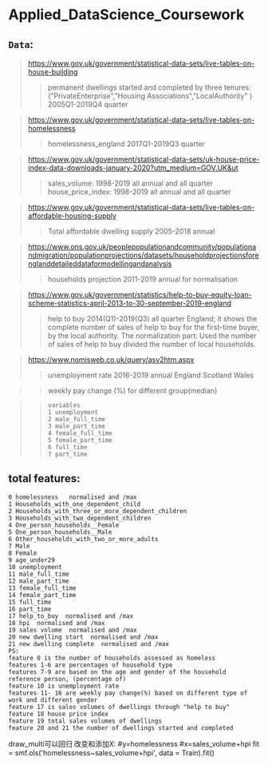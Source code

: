 # Applied_DataScience_Coursework

## **`Data`**:  
>https://www.gov.uk/government/statistical-data-sets/live-tables-on-house-building
>>permanent dwellings started and completed by three tenures:("PrivateEnterprise","Housing Associations","LocalAuthority"
) 2005Q1-2019Q4 quarter

>https://www.gov.uk/government/statistical-data-sets/live-tables-on-homelessness
>>homelessness_england   2017Q1-2019Q3 quarter

>https://www.gov.uk/government/statistical-data-sets/uk-house-price-index-data-downloads-january-2020?utm_medium=GOV.UK&ut
 >>sales_volume: 1998-2019 all annual and all quarter  
 house_price_index: 1998-2019 all annual and all quarter  
 
 >https://www.gov.uk/government/statistical-data-sets/live-tables-on-affordable-housing-supply
>>Total affordable dwelling supply 2005-2018 annual

>https://www.ons.gov.uk/peoplepopulationandcommunity/populationandmigration/populationprojections/datasets/householdprojectionsforenglanddetaileddataformodellingandanalysis
>>households projection 2011-2019 annual for normalisation

 >https://www.gov.uk/government/statistics/help-to-buy-equity-loan-scheme-statistics-april-2013-to-30-september-2019-england
>>help to buy 2014(Q1)-2019(Q3) all quarter England; it shows the complete number of sales of help to buy for the first-time buyer, by the local authority. 
The normalization part: Used the number of sales of help to buy divided the number of local households.

 >https://www.nomisweb.co.uk/query/asv2htm.aspx
>>unemployment rate 2016-2019 annual England Scotland Wales

>>weekly pay change (%) for different group(median)

>>```
>>variables
>>1 unemployment
>>2 male_full_time
>>3 male_part_time
>>4 female_full_time
>>5 female_part_time
>>6 full_time
>>7 part_time
>>```

## total features:
```
0 homelessness   normalised and /max
1 Households_with_one_dependent_child
2 Households_with_three_or_more_dependent_children
3 Households_with_two_dependent_children
4 One_person_households__Female
5 One_person_households__Male
6 Other_households_with_two_or_more_adults
7 Male
8 Female
9 age_under29
10 unemployment
11 male_full_time
12 male_part_time
13 female_full_time
14 female_part_time
15 full_time
16 part_time
17 help_to_buy  normalised and /max
18 hpi  normalised and /max
19 sales volume  normalised and /max
20 new dwelling start  normalised and /max
21 new dwelling complete  normalised and /max
PS:  
feature 0 is the number of households assessed as homeless
features 1-6 are percentages of household type
features 7-9 are based on the age and gender of the household reference person, (percentage of) 
feature 10 is unemployment rate
features 11- 16 are weekly pay change(%) based on different type of work and different gender
feature 17 is sales volumes of dwellings through "help to buy"
feature 18 house price index
feature 19 total sales volumes of dwellings
feature 20 and 21 the number of dwellings started and completed
```



 draw_multi可以回归
 改变和添加X:
#y=homelessness
#x=sales_volume+hpi
fit = smf.ols('homelessness~sales_volume+hpi', data = Train).fit()
